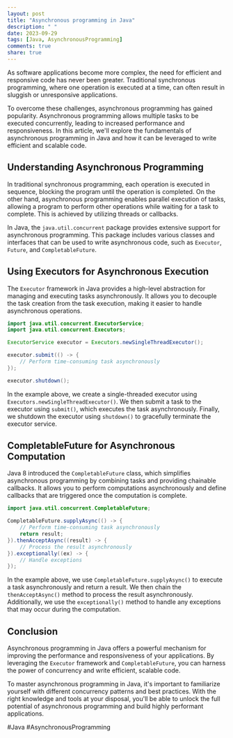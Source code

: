 ```yaml
---
layout: post
title: "Asynchronous programming in Java"
description: " "
date: 2023-09-29
tags: [Java, AsynchronousProgramming]
comments: true
share: true
---
```


As software applications become more complex, the need for efficient and responsive code has never been greater. Traditional synchronous programming, where one operation is executed at a time, can often result in sluggish or unresponsive applications. 

To overcome these challenges, asynchronous programming has gained popularity. Asynchronous programming allows multiple tasks to be executed concurrently, leading to increased performance and responsiveness. In this article, we'll explore the fundamentals of asynchronous programming in Java and how it can be leveraged to write efficient and scalable code.

## Understanding Asynchronous Programming

In traditional synchronous programming, each operation is executed in sequence, blocking the program until the operation is completed. On the other hand, asynchronous programming enables parallel execution of tasks, allowing a program to perform other operations while waiting for a task to complete. This is achieved by utilizing threads or callbacks.

In Java, the `java.util.concurrent` package provides extensive support for asynchronous programming. This package includes various classes and interfaces that can be used to write asynchronous code, such as `Executor`, `Future`, and `CompletableFuture`.

## Using Executors for Asynchronous Execution

The `Executor` framework in Java provides a high-level abstraction for managing and executing tasks asynchronously. It allows you to decouple the task creation from the task execution, making it easier to handle asynchronous operations.

```java
import java.util.concurrent.ExecutorService;
import java.util.concurrent.Executors;

ExecutorService executor = Executors.newSingleThreadExecutor();

executor.submit(() -> {
    // Perform time-consuming task asynchronously
});

executor.shutdown();
```

In the example above, we create a single-threaded executor using `Executors.newSingleThreadExecutor()`. We then submit a task to the executor using `submit()`, which executes the task asynchronously. Finally, we shutdown the executor using `shutdown()` to gracefully terminate the executor service.

## CompletableFuture for Asynchronous Computation

Java 8 introduced the `CompletableFuture` class, which simplifies asynchronous programming by combining tasks and providing chainable callbacks. It allows you to perform computations asynchronously and define callbacks that are triggered once the computation is complete.

```java
import java.util.concurrent.CompletableFuture;

CompletableFuture.supplyAsync(() -> {
    // Perform time-consuming task asynchronously
    return result;
}).thenAcceptAsync((result) -> {
    // Process the result asynchronously
}).exceptionally((ex) -> {
    // Handle exceptions
});
```

In the example above, we use `CompletableFuture.supplyAsync()` to execute a task asynchronously and return a result. We then chain the `thenAcceptAsync()` method to process the result asynchronously. Additionally, we use the `exceptionally()` method to handle any exceptions that may occur during the computation.

## Conclusion

Asynchronous programming in Java offers a powerful mechanism for improving the performance and responsiveness of your applications. By leveraging the `Executor` framework and `CompletableFuture`, you can harness the power of concurrency and write efficient, scalable code.

To master asynchronous programming in Java, it's important to familiarize yourself with different concurrency patterns and best practices. With the right knowledge and tools at your disposal, you'll be able to unlock the full potential of asynchronous programming and build highly performant applications.

#Java #AsynchronousProgramming